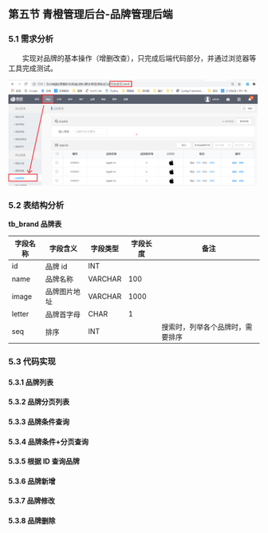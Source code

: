 ## 第五节 青橙管理后台-品牌管理后端

### 5.1 需求分析

&emsp;&emsp;实现对品牌的基本操作（增删改查），只完成后端代码部分，并通过浏览器等工具完成测试。

<img src="./img1/04-background-home-page.png" width=500>


### 5.2 表结构分析

**tb_brand 品牌表** 

| 字段名称 | 字段含义 | 字段类型 | 字段长度 | 备注 |
|  ----  | ----  |  ----  |  ----  |  ----  |
| id | 品牌 id | INT |   |  |
| name | 品牌名称 | VARCHAR | 100 |  |
| image | 品牌图片地址 | VARCHAR | 1000 |  |
| letter | 品牌首字母 | CHAR | 1 |  |
| seq | 排序 | INT |  | 搜索时，列举各个品牌时，需要排序 |

### 5.3 代码实现


#### 5.3.1 品牌列表



#### 5.3.2 品牌分页列表



#### 5.3.3 品牌条件查询

#### 5.3.4 品牌条件+分页查询


#### 5.3.5 根据 ID 查询品牌


#### 5.3.6 品牌新增


#### 5.3.7 品牌修改


#### 5.3.8 品牌删除



